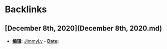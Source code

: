 
# Backlinks
## [December 8th, 2020](December 8th, 2020.md)
- **[编辑](编辑.md):** [JimmyLv](JimmyLv.md)
            - **[Date](Date.md):**

